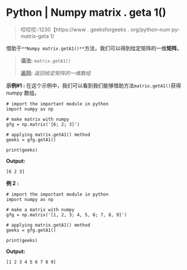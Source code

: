 # Python | Numpy matrix . geta 1()

> 哎哎哎::1230【https://www . geeksforgeeks . org/python-num py-matrix-geta 1/

借助于`**Numpy matrix.getA1()**`方法，我们可以得到给定矩阵的一维**矩阵**。

> **语法:** `matrix.getA1()`
> 
> **返回:** *返回给定矩阵的一维数组*

**示例#1 :**
在这个示例中，我们可以看到我们能够借助方法`matrix.getA1()`获得 numpy 数组。

```
# import the important module in python
import numpy as np

# make matrix with numpy
gfg = np.matrix('[6; 2; 3]')

# applying matrix.getA1() method
geeks = gfg.getA1()

print(geeks)
```

**Output:**

```
[6 2 3]

```

**例 2 :**

```
# import the important module in python
import numpy as np

# make a matrix with numpy
gfg = np.matrix('[1, 2, 3; 4, 5, 6; 7, 8, 9]')

# applying matrix.getA1() method
geeks = gfg.getA1()

print(geeks)
```

**Output:**

```
[1 2 3 4 5 6 7 8 9]

```
